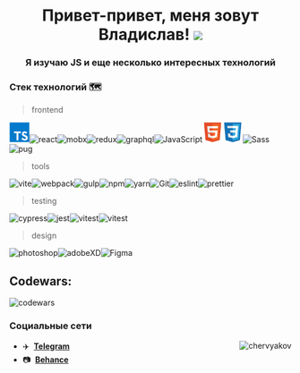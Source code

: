 <h1 align="center">Привет-привет, меня зовут Владислав!
<img src="https://github.com/blackcater/blackcater/raw/main/images/Hi.gif" height="32"/></h1>
<h3 align="center">Я изучаю JS и еще несколько интересных технологий</h3>

### Стек технологий 🗺️
>  frontend

 <img src="https://raw.githubusercontent.com/devicons/devicon/1119b9f84c0290e0f0b38982099a2bd027a48bf1/icons/typescript/typescript-original.svg" width="36" height="36" alt="typescript"/><img src="https://www.vectorlogo.zone/logos/reactjs/reactjs-icon.svg" width="36" height="36" alt="react" /><img src="https://mobx.js.org/img/mobx.png" width="36" height="36" alt="mobx" /><img src="https://cdn.worldvectorlogo.com/logos/redux.svg" width="36" height="36" alt="redux" /><img src="https://www.vectorlogo.zone/logos/graphql/graphql-icon.svg" width="36" height="36" alt="graphql" /><img src="https://upload.wikimedia.org/wikipedia/commons/thumb/9/99/Unofficial_JavaScript_logo_2.svg/1024px-Unofficial_JavaScript_logo_2.svg.png" width="36" height="36" alt="JavaScript" /><img src="https://github.com/devicons/devicon/blob/master/icons/html5/html5-original.svg" width="36" height="36" alt="HTML" /><img src="https://github.com/devicons/devicon/blob/master/icons/css3/css3-original.svg" width="36" height="36" alt="CSS" /><img src="https://brandeps.com/icon-download/S/Sass-icon-vector-04.svg" width="36" height="36" alt="Sass" /><img src="https://brandeps.com/logo-download/P/Pug-logo-vector-01.svg" width="48" height="48" alt="pug" />
 
>  tools
 
 <img src="https://vitejs.dev/logo.svg" width="36" height="36" alt="vite" /><img src="https://brandeps.com/logo-download/W/WebPack-logo-vector-01.svg" width="36" height="36" alt="webpack" /><img src="https://brandeps.com/logo-download/G/Gulp-logo-vector-01.svg" width="36" height="36" alt="gulp" /><img src="https://brandeps.com/icon-download/N/Npm-icon-vector-05.svg" width="36" height="36" alt="npm" /><img src="https://brandeps.com/icon-download/Y/Yarn-icon-vector-03.svg" width="36" height="36" alt="yarn" /><img src="https://upload.wikimedia.org/wikipedia/commons/thumb/3/3f/Git_icon.svg/1200px-Git_icon.svg.png" width="36" height="36" alt="Git" /><img src="https://www.vectorlogo.zone/logos/eslint/eslint-icon.svg" width="36" height="36" alt="eslint" /><img src="https://raw.githubusercontent.com/uiwjs/file-icons/00092fb19e0357a7d8e1cec4f909c7be24c426e9/icon/prettier.svg" width="36" height="36" alt="prettier" />
 
>  testing
  
  <img src="https://raw.githubusercontent.com/gilbarbara/logos/608007b99fab1d55be5de9f9ec2c75bcc80a438c/logos/cypress-icon.svg" width="36" height="36" alt="cypress" /><img src="https://www.vectorlogo.zone/logos/jestjsio/jestjsio-icon.svg" width="36" height="36" alt="jest" /><img src="https://testing-library.com/img/octopus-64x64.png" width="36" height="36" alt="vitest" /><img src="https://raw.githubusercontent.com/bestofjs/bestofjs-webui/f2c2676e7e96c1a796109ff18534bd116eef009f/public/logos/vitest.dark.svg" width="36" height="36" alt="vitest" />

>  design

<img src="https://brandeps.com/logo-download/A/Adobe-Photoshop-CC-logo-vector-01.svg" width="36" height="36" alt="photoshop" /><img src="https://brandeps.com/logo-download/A/Adobe-XD-CC-logo-vector-01.svg" width="36" height="36" alt="adobeXD" /><img src="https://upload.wikimedia.org/wikipedia/commons/3/33/Figma-logo.svg" width="36" height="36" alt="Figma" />

## Codewars:
<img src=https://www.codewars.com/users/chervyakov-vladislav/badges/small alt=codewars>

### Социальные сети
<a href="#">
  <img align="right" src="https://github-readme-stats.vercel.app/api/top-langs?username=chervyakov-vladislav&show_icons=true&locale=en&layout=compact" alt="chervyakov" />
</a>


- :airplane: &nbsp;**[Telegram](https://t.me/vladislav_chervyakov)**
- :camera: &nbsp;**[Behance](https://www.behance.net/chervyakov)**
